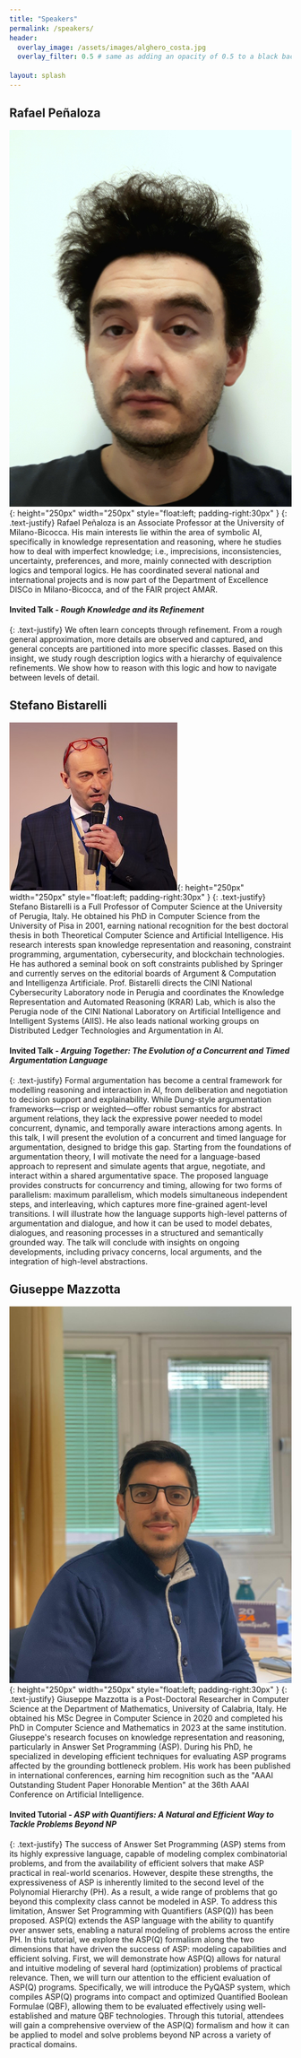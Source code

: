 ```yaml
---
title: "Speakers"
permalink: /speakers/
header:
  overlay_image: /assets/images/alghero_costa.jpg
  overlay_filter: 0.5 # same as adding an opacity of 0.5 to a black background
  
layout: splash
---
```


## Rafael Peñaloza

![/assets/images/rafael.jpg](/assets/images/rafael.jpg){: height="250px" width="250px" style="float:left; padding-right:30px" }
{: .text-justify}
Rafael Peñaloza is an Associate Professor at the University of Milano-Bicocca. His main interests lie within the area of symbolic AI, specifically in knowledge representation and reasoning, where he studies how to deal with imperfect knowledge; i.e., imprecisions, inconsistencies, uncertainty, preferences, and more, mainly connected with description logics and temporal logics. He has coordinated several national and international projects and is now part of the Department of Excellence DISCo in Milano-Bicocca, and of the FAIR project AMAR.
#### Invited Talk - *Rough Knowledge and its Refinement*
{: .text-justify}
We often learn concepts through refinement. From a rough general approximation, more details are observed and captured, and general concepts are partitioned into more specific classes. Based on this insight, we study rough description logics with a hierarchy of equivalence refinements. We show how to reason with this logic and how to navigate between levels of detail.

## Stefano Bistarelli

![/assets/images/stefano.jpg](/assets/images/stefano.jpg){: height="250px" width="250px" style="float:left; padding-right:30px" }
{: .text-justify}
Stefano Bistarelli is a Full Professor of Computer Science at the University of Perugia, Italy. He obtained his PhD in Computer Science from the University of Pisa in 2001, earning national recognition for the best doctoral thesis in both Theoretical Computer Science and Artificial Intelligence. His research interests span knowledge representation and reasoning, constraint programming, argumentation, cybersecurity, and blockchain technologies. He has authored a seminal book on soft constraints published by Springer and currently serves on the editorial boards of Argument & Computation and Intelligenza Artificiale. Prof. Bistarelli directs the CINI National Cybersecurity Laboratory node in Perugia and coordinates the Knowledge Representation and Automated Reasoning (KRAR) Lab, which is also the Perugia node of the CINI National Laboratory on Artificial Intelligence and Intelligent Systems (AIIS). He also leads national working groups on Distributed Ledger Technologies and Argumentation in AI.
#### Invited Talk - *Arguing Together: The Evolution of a Concurrent and Timed Argumentation Language*
{: .text-justify}
Formal argumentation has become a central framework for modelling reasoning and interaction in AI, from deliberation and negotiation to decision support and explainability. While Dung-style argumentation frameworks—crisp or weighted—offer robust semantics for abstract argument relations, they lack the expressive power needed to model concurrent, dynamic, and temporally aware interactions among agents. In this talk, I will present the evolution of a concurrent and timed language for argumentation, designed to bridge this gap. Starting from the foundations of argumentation theory, I will motivate the need for a language-based approach to represent and simulate agents that argue, negotiate, and interact within a shared argumentative space. The proposed language provides constructs for concurrency and timing, allowing for two forms of parallelism: maximum parallelism, which models simultaneous independent steps, and interleaving, which captures more fine-grained agent-level transitions. I will illustrate how the language supports high-level patterns of argumentation and dialogue, and how it can be used to model debates, dialogues, and reasoning processes in a structured and semantically grounded way. The talk will conclude with insights on ongoing developments, including privacy concerns, local arguments, and the integration of high-level abstractions.

## Giuseppe Mazzotta

![/assets/images/giuseppe.jpg](/assets/images/giuseppe.jpg){: height="250px" width="250px" style="float:left; padding-right:30px" }
{: .text-justify}
Giuseppe Mazzotta is a Post-Doctoral Researcher in Computer Science at the Department of Mathematics, University of Calabria, Italy. He obtained his MSc Degree in Computer Science in 2020 and completed his PhD in Computer Science and Mathematics in 2023 at the same institution. Giuseppe's research focuses on knowledge representation and reasoning, particularly in Answer Set Programming (ASP). During his PhD, he specialized in developing efficient techniques for evaluating ASP programs affected by the grounding bottleneck problem. His work has been published in international conferences, earning him recognition such as the "AAAI Outstanding Student Paper Honorable Mention" at the 36th AAAI Conference on Artificial Intelligence.
#### Invited Tutorial - *ASP with Quantifiers: A Natural and Efficient Way to Tackle Problems Beyond NP*
{: .text-justify}
The success of Answer Set Programming (ASP) stems from its highly expressive language, capable of modeling complex combinatorial problems, and from the availability of efficient solvers that make ASP practical in real-world scenarios. However, despite these strengths, the expressiveness of ASP is inherently limited to the second level of the Polynomial Hierarchy (PH). As a result, a wide range of problems that go beyond this complexity class cannot be modeled in ASP. To address this limitation, Answer Set Programming with Quantifiers (ASP(Q)) has been proposed. ASP(Q) extends the ASP language with the ability to quantify over answer sets, enabling a natural modeling of problems across the entire PH. In this tutorial, we explore the ASP(Q) formalism along the two dimensions that have driven the success of ASP: modeling capabilities and efficient solving. First, we will demonstrate how ASP(Q) allows for natural and intuitive modeling of several hard (optimization) problems of practical relevance. Then, we will turn our attention to the efficient evaluation of ASP(Q) programs. Specifically, we will introduce the PyQASP system, which compiles ASP(Q) programs into compact and optimized Quantified Boolean Formulae (QBF), allowing them to be evaluated effectively using well-established and mature QBF technologies. Through this tutorial, attendees will gain a comprehensive overview of the ASP(Q) formalism and how it can be applied to model and solve problems beyond NP across a variety of practical domains.